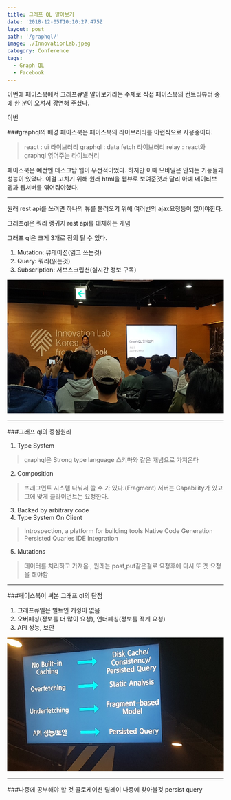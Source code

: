 ```yaml
---
title: 그래프 QL 알아보기
date: '2018-12-05T10:10:27.475Z'
layout: post
path: '/graphql/'
image: ./InnovationLab.jpeg
category: Conference
tags:
  - Graph QL
  - Facebook
---
```

이번에 페이스북에서 그래프큐엘 알아보기라는 주제로 직접 페이스북의 컨트리뷰터 중에 한 분이 오셔서 강연해 주셨다.

이번

###graphql의 배경
페이스북은 페이스북의 라이브러리를 이런식으로 사용중이다.
>   react : ui 라이브러리
>   graphql : data fetch 라이브러리
>   relay : react와 graphql 엮어주는 라이브러리

페이스북은 예전엔 데스크탑 웹이 우선적이었다. 하지만 이때 모바일은 안되는 기능들과 성능이 있었다.
이걸 고치기 위해 원래 html을 웹뷰로 보여준것과 달리 아예 네이티브 앱과 웹서버를 엮어줘야했다.
<!--more-->
---
원래 rest api를 쓰려면 하나의 뷰를 불러오기 위해 여러번의 ajax요청등이 있어야한다.

그래프ql은 쿼리 랭귀지 rest api를 대체하는 개념

그래프 ql은 크게 3개로 정의 될 수 있다.
1. Mutation: 뮤테이션(읽고 쓰는것)
2. Query: 쿼리(읽는것)
3. Subscription: 서브스크립션(실시간 정보 구독)

<img style="height: 310px;" src="./opening.jpeg" alt="Gdg Suwon Guests" />

---
###그래프 ql의 중심원리
1. Type System
> graphql은 Strong type language 스키마와 같은 개념으로 가져온다
2. Composition
> 프래그먼트 시스템 나눠서 쓸 수 가 있다.(Fragment)
> 서버는 Capability가 있고 그에 맞게 클라이언트는 요청한다.
3. Backed by arbitrary code
4. Type System On Client
> Introspection, a platform for building tools
  > Native Code Generation
  > Persisted Quaries
  > IDE Integration
5. Mutations
> 데이터를 처리하고 가져옴 , 원래는 post,put같은걸로 요청후에 다시 또 겟 요청을 해야함

---
###페이스북이 써본 그래프 ql의 단점
1. 그래프큐엘은 빌트인 캐슁이 없음
2. 오버페칭(정보를 더 많이 요청), 언더페칭(정보를 적게 요청)
3. API 성능, 보안

<img style="height: 310px;" src="./Answer.jpeg" alt="Gdg Suwon Guests" />

---

###나중에 공부해야 할 것
콜로케이션 릴레이 나중에 찾아볼것
persist query